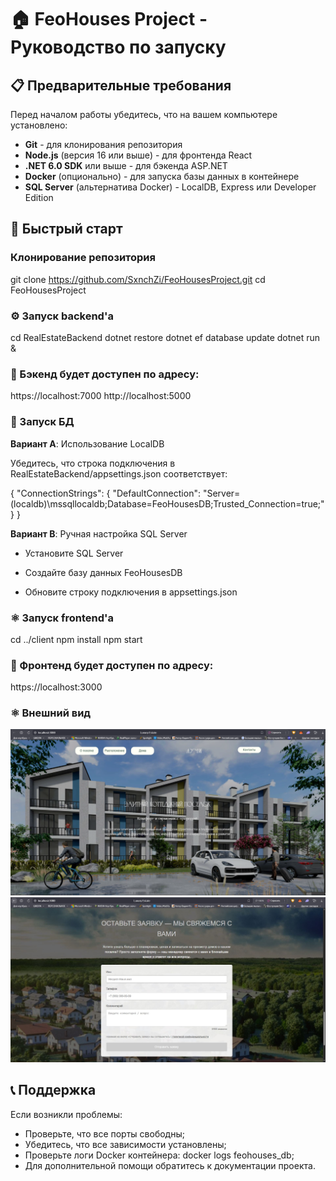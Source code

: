# 🏠 FeoHouses Project - Руководство по запуску

## 📋 Предварительные требования

Перед началом работы убедитесь, что на вашем компьютере установлено:

- **Git** - для клонирования репозитория
- **Node.js** (версия 16 или выше) - для фронтенда React
- **.NET 6.0 SDK** или выше - для бэкенда ASP.NET
- **Docker** (опционально) - для запуска базы данных в контейнере
- **SQL Server** (альтернатива Docker) - LocalDB, Express или Developer Edition

## 🚀 Быстрый старт

### Клонирование репозитория

git clone https://github.com/SxnchZi/FeoHousesProject.git
cd FeoHousesProject

### ⚙️ Запуск backend'а

cd RealEstateBackend
dotnet restore
dotnet ef database update
dotnet run &

### 📌 Бэкенд будет доступен по адресу:

https://localhost:7000
http://localhost:5000

### 🐳 Запуск БД

**Вариант A**: Использование LocalDB

Убедитесь, что строка подключения в RealEstateBackend/appsettings.json соответствует:

{
  "ConnectionStrings": {
    "DefaultConnection": "Server=(localdb)\\mssqllocaldb;Database=FeoHousesDB;Trusted_Connection=true;"
  }
}

**Вариант B**: Ручная настройка SQL Server

- Установите SQL Server

- Создайте базу данных FeoHousesDB

- Обновите строку подключения в appsettings.json

### ⚛️ Запуск frontend'a

cd ../client
npm install
npm start

### 📌 Фронтенд будет доступен по адресу:

https://localhost:3000

### ⚛️ Внешний вид

![alt text](image.png)
![alt text](image1.JPG)

## 📞 Поддержка

Если возникли проблемы:

- Проверьте, что все порты свободны;
- Убедитесь, что все зависимости установлены;
- Проверьте логи Docker контейнера: docker logs feohouses_db;
- Для дополнительной помощи обратитесь к документации проекта.
